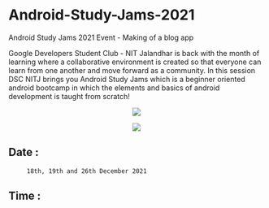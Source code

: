 # Android-Study-Jams-2021
Android Study Jams 2021 Event - Making of a blog app

Google Developers Student Club - NIT Jalandhar is back with the month of learning where a collaborative environment is created so that everyone can learn from one another and move forward as a community.
In this session DSC NITJ brings you Android Study Jams which is a beginner oriented android bootcamp in which the elements and basics of android development is taught from scratch!


<p align="center" width="300"><img src="https://user-images.githubusercontent.com/87534228/145713546-db48e2ba-f6f9-46e9-b498-31e13875623a.jpg"></p>
<p align="center" width="500"><imp src=https://i.postimg.cc/L4xChwDg/ss.jpg></p>
<p align="center" width="500"><img src=https://i.postimg.cc/L4xChwDg/ss.jpg></p>


## Date : 
         18th, 19th and 26th December 2021 
## Time :
